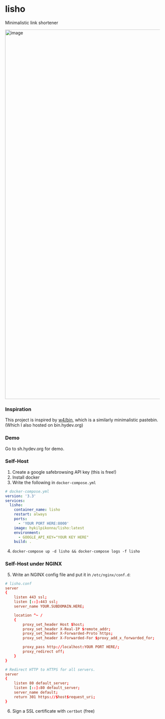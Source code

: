 # lisho
Minimalistic link shortener

<img width="1203" alt="image" src="https://user-images.githubusercontent.com/22280294/184730694-a8c3da2f-abce-45b3-89c0-41769fb4794c.png">

### Inspiration

This project is inspired by [w4/bin](https://github.com/w4/bin), which is a similarly minimalistic pastebin. (Which I also hosted on bin.hydev.org)

### Demo

Go to sh.hydev.org for demo.

### Self-Host

1. Create a google safebrowsing API key (this is free!)
2. Install docker
3. Write the following in `docker-compose.yml`

```docker-compose.yml
# docker-compose.yml
version: '3.3'
services:
  lisho:
    container_name: lisho
    restart: always
    ports:
      - 'YOUR PORT HERE:8000'
    image: hykilpikonna/lisho:latest
    environment:
      - GOOGLE_API_KEY="YOUR KEY HERE"
    build: .
```

4. `docker-compose up -d lisho && docker-compose logs -f lisho`

### Self-Host under NGINX

5. Write an NGINX config file and put it in `/etc/nginx/conf.d`:

```nginx.conf
# lisho.conf
server
{
    listen 443 ssl;
    listen [::]:443 ssl;
    server_name YOUR.SUBDOMAIN.HERE;

    location ^~ /
    {
        proxy_set_header Host $host;
        proxy_set_header X-Real-IP $remote_addr;
        proxy_set_header X-Forwarded-Proto https;
        proxy_set_header X-Forwarded-For $proxy_add_x_forwarded_for;

        proxy_pass http://localhost:YOUR PORT HERE/;
        proxy_redirect off;
    }
}

# Redirect HTTP to HTTPS for all servers.
server
{
    listen 80 default_server;
    listen [::]:80 default_server;
    server_name default;
    return 301 https://$host$request_uri;
}
```

6. Sign a SSL certificate with `certbot` (free)
